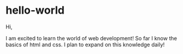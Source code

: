 # hello-world

Hi,

I am excited to learn the world of web development! So far I know the basics of html and css. I plan to expand on this knowledge daily! 
